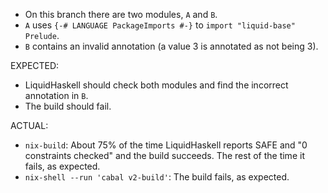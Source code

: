 * On this branch there are two modules, `A` and `B`.
* `A` uses `{-# LANGUAGE PackageImports #-}` to `import "liquid-base" Prelude`.
* `B` contains an invalid annotation (a value 3 is annotated as not being 3).

EXPECTED:

* LiquidHaskell should check both modules and find the incorrect annotation in
  `B`.
* The build should fail.

ACTUAL:

* `nix-build`: About 75% of the time LiquidHaskell reports SAFE and "0 constraints checked" and the build succeeds. The rest of the time it fails, as expected.
* `nix-shell --run 'cabal v2-build'`: The build fails, as expected.
